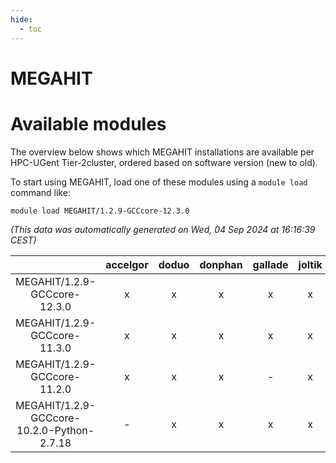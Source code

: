 ```yaml
---
hide:
  - toc
---
```


MEGAHIT
=======

# Available modules


The overview below shows which MEGAHIT installations are available per HPC-UGent Tier-2cluster, ordered based on software version (new to old).

To start using MEGAHIT, load one of these modules using a `module load` command like:

```shell
module load MEGAHIT/1.2.9-GCCcore-12.3.0
```

*(This data was automatically generated on Wed, 04 Sep 2024 at 16:16:39 CEST)*  

| |accelgor|doduo|donphan|gallade|joltik|shinx|skitty|
| :---: | :---: | :---: | :---: | :---: | :---: | :---: | :---: |
|MEGAHIT/1.2.9-GCCcore-12.3.0|x|x|x|x|x|-|x|
|MEGAHIT/1.2.9-GCCcore-11.3.0|x|x|x|x|x|-|x|
|MEGAHIT/1.2.9-GCCcore-11.2.0|x|x|x|-|x|-|x|
|MEGAHIT/1.2.9-GCCcore-10.2.0-Python-2.7.18|-|x|x|x|x|-|x|
